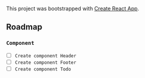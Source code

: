 This project was bootstrapped with [Create React App](https://github.com/facebook/create-react-app).

## Roadmap
### `Component`
- [ ] `Create component Header`
- [ ] `Create component Footer`
- [ ] `Create component Todo`
